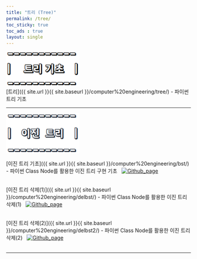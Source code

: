 ```yaml
---
title: "트리 (Tree)"
permalink: /tree/
toc_sticky: true
toc_ads : true
layout: single
---
```


<img width="200" src="/assets/img/data/tree.png">  
<br/>
[트리]({{ site.url }}{{ site.baseurl }}/computer%20engineering/tree/) - 파이썬 트리 기초
<br/>

---

<img width="200" src="/assets/img/data/bst.png">
<br/>

[이진 트리 기초]({{ site.url }}{{ site.baseurl }}/computer%20engineering/bst/) - 파이썬 Class Node를 활용한 이진 트리 구현 기초 &nbsp;  [![Github_page](https://img.shields.io/badge/-Github-%23181717?style=flat-square&logo=Github&logoColor=white&link=https://github.com/pome95/Data-Structure/tree/master/Tree/maketree)](https://github.com/pome95/Data-Structure/tree/master/Tree/maketree)  
<br/>

[이진 트리 삭제(1)]({{ site.url }}{{ site.baseurl }}/computer%20engineering/delbst/) - 파이썬 Class Node를 활용한 이진 트리 삭제(1) &nbsp;  [![Github_page](https://img.shields.io/badge/-Github-%23181717?style=flat-square&logo=Github&logoColor=white&link=https://github.com/pome95/Data-Structure/tree/master/Tree/deltree)](https://github.com/pome95/Data-Structure/tree/master/Tree/deltree)  
<br/>

[이진 트리 삭제(2)]({{ site.url }}{{ site.baseurl }}/computer%20engineering/delbst2/) - 파이썬 Class Node를 활용한 이진 트리 삭제(2) &nbsp;  [![Github_page](https://img.shields.io/badge/-Github-%23181717?style=flat-square&logo=Github&logoColor=white&link=https://github.com/pome95/Data-Structure/tree/master/Tree/deltree)](https://github.com/pome95/Data-Structure/tree/master/Tree/deltree)  
<br/>

---